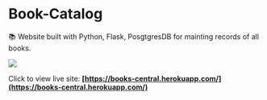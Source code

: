 # Book-Catalog
📚 Website built with Python, Flask, PosgtgresDB for mainting records of all books.

![](books-inc.gif)

Click to view live site: **[https://books-central.herokuapp.com/](https://books-central.herokuapp.com/)**
